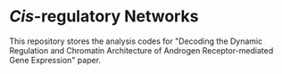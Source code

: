 # *Cis*-regulatory Networks

This repository stores the analysis codes for "Decoding the Dynamic Regulation and Chromatin Architecture of Androgen Receptor-mediated Gene Expression" paper. 
